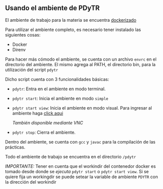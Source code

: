 ## Usando el ambiente de PDyTR

El ambiente de trabajo para la materia se encuentra
[dockerizado](https://hub.docker.com/r/gmaron/pdytr/)

Para utilizar el ambiente completo, es necesario tener instalado las siguientes
cosas:

- Docker
- Direnv


Para hacer más cómodo el ambiente, se cuenta con un archivo `envrc` en el
directorio del ambiente. El mismo agrega al PATH, el directorio bin, para la
utilización del script `pdytr`

Dicho script cuenta con 3 funcionalidades básicas:

- `pdytr`: Entra en el ambiente en modo terminal.
- `pdytr start`: Inicia el ambiente en modo `simple`
- `pdytr start view`: Inicia el ambiente en modo visual. Para ingresar al
  ambiente haga [click aqui](http://localhost:6901/?password=vncpassword)

  _También disponible mediante VNC_
- `pdytr stop`: Cierra el ambiente.

Dentro del ambiente, se cuenta con `gcc` y `javac` para la compilación de las
prácticas.

Todo el ambiente de trabajo se encuentra en el directorio `/pdytr`

*IMPORTANTE:* Tener en cuenta que el workindir del contenedor docker es tomado
desde donde se *ejecuta* `pdytr start` o `pdytr start view`.
Si se quiere fija un workingdir se puede setear la variable de ambiente `PDYTR`
con la dirección del workindir
